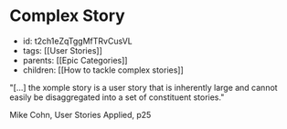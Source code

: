 # Complex Story
* id: t2ch1eZqTggMfTRvCusVL
* tags: [[User Stories]]
* parents: [[Epic Categories]]
* children: [[How to tackle complex stories]]

"[...] the xomple story is a user story that is inherently large and cannot easily be disaggregated into a set of constituent stories."

Mike Cohn, User Stories Applied, p25
